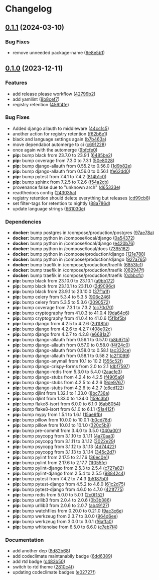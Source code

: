 # Changelog

## [0.1.1](https://github.com/spousesupportgroup/postthis/compare/v0.1.0...v0.1.1) (2024-03-10)


### Bug Fixes

* remove unneeded package-name ([9e8e5b1](https://github.com/spousesupportgroup/postthis/commit/9e8e5b1b1e0623b884b9ea15d6997c5496e7c57f))

## [0.1.0](https://github.com/spousesupportgroup/postthis/compare/v0.0.17...v0.1.0) (2023-12-11)


### Features

* add release please workflow ([42799b2](https://github.com/spousesupportgroup/postthis/commit/42799b2f5c86838323504a4f0aebec1b7bc99053))
* add yamllint ([8b8cef7](https://github.com/spousesupportgroup/postthis/commit/8b8cef79aad0ecc6fc1260bbc91b001e61dcc294))
* registry retention ([456f4fe](https://github.com/spousesupportgroup/postthis/commit/456f4fe6f4b3386c90c3d30bda629384e238e140))


### Bug Fixes

* Added django allauth to middleware ([44cc1c5](https://github.com/spousesupportgroup/postthis/commit/44cc1c5b4f8d35c2a67455db3b402213bef06857))
* another action for registry retention ([f62b6e1](https://github.com/spousesupportgroup/postthis/commit/f62b6e120798eea73c049c76e011042b1661e606))
* black and language settings again ([b7b463a](https://github.com/spousesupportgroup/postthis/commit/b7b463a9d44882e2099d21a367af5d023006c387))
* move dependabot automerge to ci ([c691228](https://github.com/spousesupportgroup/postthis/commit/c6912281cad5ddc8742fad96c6e79aaea37d539c))
* once again with the automerge ([9bfcfe0](https://github.com/spousesupportgroup/postthis/commit/9bfcfe05d5e6ab3396ea53df9592218051037753))
* **pip:** bump black from 23.7.0 to 23.9.1 ([6485be2](https://github.com/spousesupportgroup/postthis/commit/6485be2de84b9f8f900c1f078c391eb523d37778))
* **pip:** bump coverage from 7.3.0 to 7.3.1 ([50e8028](https://github.com/spousesupportgroup/postthis/commit/50e8028b3f4fbe8b3880deee44efd76cc4ece72f))
* **pip:** bump django-allauth from 0.55.2 to 0.56.0 ([1d9b82e](https://github.com/spousesupportgroup/postthis/commit/1d9b82eea9b2cd5824f3c2c5193a218c670ea613))
* **pip:** bump django-allauth from 0.56.0 to 0.56.1 ([fe62dd0](https://github.com/spousesupportgroup/postthis/commit/fe62dd00247763e7026f023f70895f6b7c37e54b))
* **pip:** bump pytest from 7.4.1 to 7.4.2 ([814b1c0](https://github.com/spousesupportgroup/postthis/commit/814b1c0b24d679ec29de98cb027d77bbc1f3cb87))
* **pip:** bump sphinx from 7.2.5 to 7.2.6 ([f54a2cb](https://github.com/spousesupportgroup/postthis/commit/f54a2cb2529ac15a4eb2ce7dbb57375834a2f05e))
* provenance false due to "unknown arch" ([d65333e](https://github.com/spousesupportgroup/postthis/commit/d65333e01b95a95c4157704479b933964bb0cc88))
* readthedocs config ([243035a](https://github.com/spousesupportgroup/postthis/commit/243035a87584faf1ce85e655845b14e7ad720d09))
* registry retention should delete everything but releases ([cd99cb8](https://github.com/spousesupportgroup/postthis/commit/cd99cb81c2d1bce1e416361d7122da936c074899))
* set filter-tags for retention to nightly ([88a786d](https://github.com/spousesupportgroup/postthis/commit/88a786d31fb53d9f9f9ba8e3308ba0f2520a3dcd))
* update language strings ([661030e](https://github.com/spousesupportgroup/postthis/commit/661030e310cd4da56bf48077b7833479bee365c6))


### Dependencies

* **docker:** bump postgres in /compose/production/postgres ([97ae78a](https://github.com/spousesupportgroup/postthis/commit/97ae78a09913f3959d28dcaf83817e2a2a3b5b73))
* **docker:** bump python in /compose/local/django ([0a54372](https://github.com/spousesupportgroup/postthis/commit/0a543725cf8bdd8695cb8f4cd4bc5592f50a3b9c))
* **docker:** bump python in /compose/local/django ([e420b76](https://github.com/spousesupportgroup/postthis/commit/e420b7679975e1b3e27ea0878b6e7619a3120e36))
* **docker:** bump python in /compose/local/docs ([7395162](https://github.com/spousesupportgroup/postthis/commit/7395162565290408d04fea3cb5d713a127131dab))
* **docker:** bump python in /compose/production/django ([121e788](https://github.com/spousesupportgroup/postthis/commit/121e78899700f9623dead18a93d1f10f93857874))
* **docker:** bump python in /compose/production/django ([927a765](https://github.com/spousesupportgroup/postthis/commit/927a765a9f0271930f03995edfed3c77758db072))
* **docker:** bump traefik in /compose/production/traefik ([6853fc1](https://github.com/spousesupportgroup/postthis/commit/6853fc18fb74dd46449bf5784836ff4233539898))
* **docker:** bump traefik in /compose/production/traefik ([082947f](https://github.com/spousesupportgroup/postthis/commit/082947ffac881995064f959f1146ca322f134b72))
* **docker:** bump traefik in /compose/production/traefik ([0cbbcfc](https://github.com/spousesupportgroup/postthis/commit/0cbbcfc42cbc5a4ea09d2fcbe2f0b60c6fe8fc93))
* **pip:** bump black from 23.10.0 to 23.10.1 ([a9bb172](https://github.com/spousesupportgroup/postthis/commit/a9bb1724fae06950dce3d5166f298fddfe48ee74))
* **pip:** bump black from 23.10.1 to 23.11.0 ([2d9096d](https://github.com/spousesupportgroup/postthis/commit/2d9096d401855681d8f40f72f81996cd57aef07b))
* **pip:** bump black from 23.9.1 to 23.10.0 ([37f1a1f](https://github.com/spousesupportgroup/postthis/commit/37f1a1ff6c031768f33bf44c8db277ce0a0416a4))
* **pip:** bump celery from 5.3.4 to 5.3.5 ([906c246](https://github.com/spousesupportgroup/postthis/commit/906c2466a5c0d2d937b7e66123f90a1a2c62cfff))
* **pip:** bump celery from 5.3.5 to 5.3.6 ([3090572](https://github.com/spousesupportgroup/postthis/commit/3090572cc75d6cf6e334a7764d54abe8f1be54cc))
* **pip:** bump coverage from 7.3.1 to 7.3.2 ([cc70d70](https://github.com/spousesupportgroup/postthis/commit/cc70d70f29e4194dcbe293f832dce8adfad97872))
* **pip:** bump cryptography from 41.0.3 to 41.0.4 ([9da64c6](https://github.com/spousesupportgroup/postthis/commit/9da64c60293480ab7449cbae4987b568f51beaa9))
* **pip:** bump cryptography from 41.0.4 to 41.0.6 ([5f1bf5b](https://github.com/spousesupportgroup/postthis/commit/5f1bf5b331b47fc6d38c5832161b64ef0e503999))
* **pip:** bump django from 4.2.5 to 4.2.6 ([2d1f8fd](https://github.com/spousesupportgroup/postthis/commit/2d1f8fdd7442be660fa821f9712ffa5111118b3c))
* **pip:** bump django from 4.2.6 to 4.2.7 ([408e02c](https://github.com/spousesupportgroup/postthis/commit/408e02c10597222d7685e7d3a5194cd670cda6c5))
* **pip:** bump django from 4.2.7 to 4.2.8 ([e6681a2](https://github.com/spousesupportgroup/postthis/commit/e6681a25664db58f18a96f558da16210d861fe0d))
* **pip:** bump django-allauth from 0.56.1 to 0.57.0 ([b8b9715](https://github.com/spousesupportgroup/postthis/commit/b8b97155a1c88acb690f56d96f75e474d278b440))
* **pip:** bump django-allauth from 0.57.0 to 0.58.0 ([f4f24c0](https://github.com/spousesupportgroup/postthis/commit/f4f24c08eb5b75d90d5db976dca05fed49e9e69b))
* **pip:** bump django-allauth from 0.58.0 to 0.58.1 ([ac332ce](https://github.com/spousesupportgroup/postthis/commit/ac332ced497488ebb8967e718b09ca5d18755eb0))
* **pip:** bump django-allauth from 0.58.1 to 0.58.2 ([c2f1099](https://github.com/spousesupportgroup/postthis/commit/c2f109978b37e80a6c421df9287dc17eecde029d))
* **pip:** bump django-anymail from 10.1 to 10.2 ([555c52f](https://github.com/spousesupportgroup/postthis/commit/555c52f2c5df208bf891a3f262e3279664102473))
* **pip:** bump django-crispy-forms from 2.0 to 2.1 ([dbf7597](https://github.com/spousesupportgroup/postthis/commit/dbf75979b0107bd1b3d3723281de8b522d2e2aea))
* **pip:** bump django-redis from 5.3.0 to 5.4.0 ([2aacfe3](https://github.com/spousesupportgroup/postthis/commit/2aacfe3a5a10a1e2b5c1fc91a0ce9f315aee47ae))
* **pip:** bump django-stubs from 4.2.4 to 4.2.5 ([f4905a9](https://github.com/spousesupportgroup/postthis/commit/f4905a9407639bb32ecc6cd8c192f878e828e3a9))
* **pip:** bump django-stubs from 4.2.5 to 4.2.6 ([9de9767](https://github.com/spousesupportgroup/postthis/commit/9de976788fa25cfd19a4aa80088319a7bc3a63d8))
* **pip:** bump django-stubs from 4.2.6 to 4.2.7 ([c6cd122](https://github.com/spousesupportgroup/postthis/commit/c6cd122669c5c1f4c13f08b9f04733c4c0160054))
* **pip:** bump djlint from 1.32.1 to 1.33.0 ([8bc736a](https://github.com/spousesupportgroup/postthis/commit/8bc736a1be7f95f25c73cb2974cb7c17b246aad3))
* **pip:** bump djlint from 1.33.0 to 1.34.0 ([159c3bf](https://github.com/spousesupportgroup/postthis/commit/159c3bfb65dfc13a1c92f3a4908f4f7632b89b48))
* **pip:** bump flake8-isort from 6.0.0 to 6.1.0 ([6ab8054](https://github.com/spousesupportgroup/postthis/commit/6ab80545f554f620de69da6870b11fd54a390c0b))
* **pip:** bump flake8-isort from 6.1.0 to 6.1.1 ([51a412f](https://github.com/spousesupportgroup/postthis/commit/51a412fb61fc31697957ed62a96be422c3779359))
* **pip:** bump mypy from 1.5.1 to 1.6.1 ([15ae9fb](https://github.com/spousesupportgroup/postthis/commit/15ae9fbb2cc522e333e8211188eeeb2767d2b824))
* **pip:** bump pillow from 10.0.0 to 10.0.1 ([b0cd78d](https://github.com/spousesupportgroup/postthis/commit/b0cd78d3d3c4099592480a721528ffbaee158665))
* **pip:** bump pillow from 10.0.1 to 10.1.0 ([320c5b9](https://github.com/spousesupportgroup/postthis/commit/320c5b99365216502bc16528cd546b7c175acdc6))
* **pip:** bump pre-commit from 3.4.0 to 3.5.0 ([040a001](https://github.com/spousesupportgroup/postthis/commit/040a001bbfbc67b4bf8e93770f7b3f8071745896))
* **pip:** bump psycopg from 3.1.10 to 3.1.11 ([4a70aa3](https://github.com/spousesupportgroup/postthis/commit/4a70aa302f8ed393daa13ed30aee07d2195a0f14))
* **pip:** bump psycopg from 3.1.11 to 3.1.12 ([3022e29](https://github.com/spousesupportgroup/postthis/commit/3022e290eeac154ff34c5f32a833df459ec9bce4))
* **pip:** bump psycopg from 3.1.12 to 3.1.13 ([4d74422](https://github.com/spousesupportgroup/postthis/commit/4d74422124fe4f4931cc979e6e9ca184d3dea009))
* **pip:** bump psycopg from 3.1.13 to 3.1.14 ([345c2d7](https://github.com/spousesupportgroup/postthis/commit/345c2d75757ac25d6e29693009c9760a82ad68f6))
* **pip:** bump pylint from 2.17.5 to 2.17.6 ([36ec0e1](https://github.com/spousesupportgroup/postthis/commit/36ec0e1137e56000c9b7d96bd1e935280b5655de))
* **pip:** bump pylint from 2.17.6 to 2.17.7 ([1f055fe](https://github.com/spousesupportgroup/postthis/commit/1f055fed6c585306e802137f22e8a869b08315ae))
* **pip:** bump pylint-django from 2.5.3 to 2.5.4 ([c727a82](https://github.com/spousesupportgroup/postthis/commit/c727a82156bc7b7f74dd7356161a63ff484e7dc5))
* **pip:** bump pylint-django from 2.5.4 to 2.5.5 ([98842c4](https://github.com/spousesupportgroup/postthis/commit/98842c47880b0675dc05b19fc7f142d7ec2621d3))
* **pip:** bump pytest from 7.4.2 to 7.4.3 ([b5187b0](https://github.com/spousesupportgroup/postthis/commit/b5187b05e8cd973a557b3d624252195726f7b522))
* **pip:** bump pytest-django from 4.5.2 to 4.6.0 ([61c2d75](https://github.com/spousesupportgroup/postthis/commit/61c2d7565a2bda5a544e8efe525767e05bea3cad))
* **pip:** bump pytest-django from 4.6.0 to 4.7.0 ([421f775](https://github.com/spousesupportgroup/postthis/commit/421f775b7443b155a90caf5d9c747e2b5d07c12c))
* **pip:** bump redis from 5.0.0 to 5.0.1 ([2c0f152](https://github.com/spousesupportgroup/postthis/commit/2c0f15284a7708ddb3f7d29f9540a6b185adf379))
* **pip:** bump urllib3 from 2.0.4 to 2.0.6 ([0b3b386](https://github.com/spousesupportgroup/postthis/commit/0b3b386c45971fe774d1b000229fbc23026155fc))
* **pip:** bump urllib3 from 2.0.6 to 2.0.7 ([ab49127](https://github.com/spousesupportgroup/postthis/commit/ab4912732282a798a0b3b50df646b92666d2cf63))
* **pip:** bump watchfiles from 0.20.0 to 0.21.0 ([9ac3c6e](https://github.com/spousesupportgroup/postthis/commit/9ac3c6e90f723eb591f3591c5cbd18727b1abda4))
* **pip:** bump werkzeug from 2.3.7 to 3.0.0 ([964d6ee](https://github.com/spousesupportgroup/postthis/commit/964d6eeb77b0e20f1bc40142378e46217c2a0898))
* **pip:** bump werkzeug from 3.0.0 to 3.0.1 ([f6affa0](https://github.com/spousesupportgroup/postthis/commit/f6affa0014bbd6c651e1e1339595e7a26d4ac34a))
* **pip:** bump whitenoise from 6.5.0 to 6.6.0 ([c7eb7f4](https://github.com/spousesupportgroup/postthis/commit/c7eb7f4be6bab9b98d4318607f5a45035a34f093))


### Documentation

* add another dep ([8d82b68](https://github.com/spousesupportgroup/postthis/commit/8d82b68d7ee14da4c8dc6a8b67bb2c68fe9cf781))
* add codeclimate maintanabily badge ([6dd6389](https://github.com/spousesupportgroup/postthis/commit/6dd6389a4cd0fe9786455d248fd365af63e4ccb8))
* add rtd badge ([c483b50](https://github.com/spousesupportgroup/postthis/commit/c483b5054b7c864b04ec5df666c475fb8565f95c))
* switch to rtd theme ([2810c4f](https://github.com/spousesupportgroup/postthis/commit/2810c4f937416b8b428da0b1fccd452f14d2e537))
* updating codeclimate badges ([e02727f](https://github.com/spousesupportgroup/postthis/commit/e02727f6e9eea5956ad0dc4b0c42c1636620c47d))
